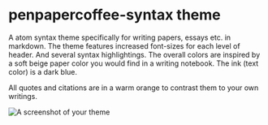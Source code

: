 # penpapercoffee-syntax theme

A atom syntax theme specifically for writing papers, essays etc. in markdown.
The theme features increased font-sizes for each level of header. And several syntax highlightings.
The overall colors are inspired by a soft beige paper color you would find in a writing notebook. The ink (text color) is a dark blue.

All quotes and citations are in a warm orange to contrast them to your own writings.


![A screenshot of your theme](https://f.cloud.github.com/assets/69169/2289498/4c3cb0ec-a009-11e3-8dbd-077ee11741e5.gif)
